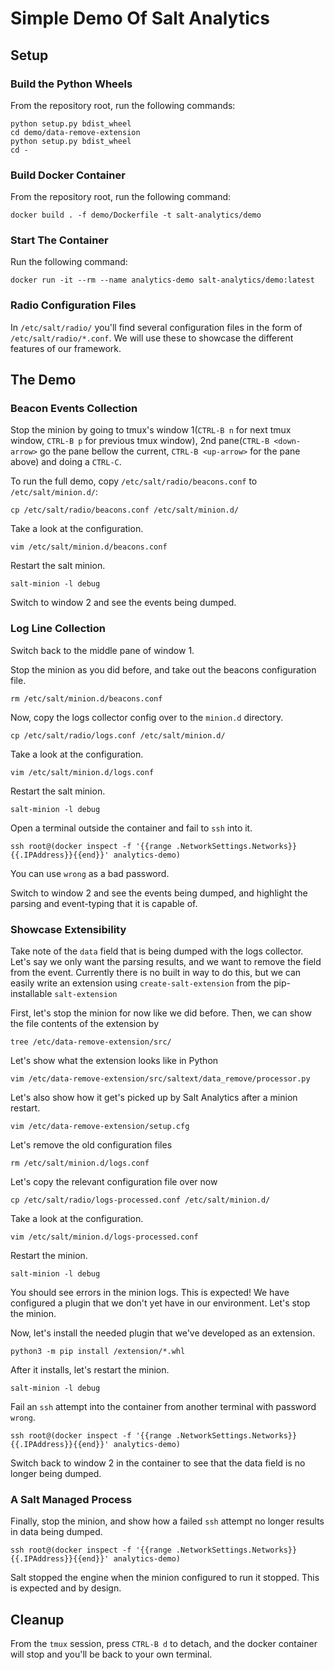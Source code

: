 # Simple Demo Of Salt Analytics

## Setup

### Build the Python Wheels

From the repository root, run the following commands:

```shell
python setup.py bdist_wheel
cd demo/data-remove-extension
python setup.py bdist_wheel
cd -
```

### Build Docker Container

From the repository root, run the following command:

```shell
docker build . -f demo/Dockerfile -t salt-analytics/demo
```

### Start The Container

Run the following command:
```shell
docker run -it --rm --name analytics-demo salt-analytics/demo:latest
```

### Radio Configuration Files

In ``/etc/salt/radio/`` you'll find several configuration files in the form of ``/etc/salt/radio/*.conf``.
We will use these to showcase the different features of our framework.

## The Demo

### Beacon Events Collection

Stop the minion by going to tmux's window 1(``CTRL-B n`` for next tmux window, ``CTRL-B p`` for previous tmux window),
2nd pane(``CTRL-B <down-arrow>`` go the pane bellow the current, ``CTRL-B <up-arrow>`` for the pane above) and doing a ``CTRL-C``.

To run the full demo, copy ``/etc/salt/radio/beacons.conf`` to ``/etc/salt/minion.d/``:

```shell
cp /etc/salt/radio/beacons.conf /etc/salt/minion.d/
```

Take a look at the configuration.

```shell
vim /etc/salt/minion.d/beacons.conf
```

Restart the salt minion.

```shell
salt-minion -l debug
```

Switch to window 2 and see the events being dumped.

### Log Line Collection

Switch back to the middle pane of window 1.

Stop the minion as you did before, and take out the beacons configuration file.

```shell
rm /etc/salt/minion.d/beacons.conf
```

Now, copy the logs collector config over to the ``minion.d`` directory.

```shell
cp /etc/salt/radio/logs.conf /etc/salt/minion.d/
```

Take a look at the configuration.

```shell
vim /etc/salt/minion.d/logs.conf
```

Restart the salt minion.

```shell
salt-minion -l debug
```

Open a terminal outside the container and fail to ``ssh`` into it.

```shell
ssh root@(docker inspect -f '{{range .NetworkSettings.Networks}}{{.IPAddress}}{{end}}' analytics-demo)
```

You can use ``wrong`` as a bad password.

Switch to window 2 and see the events being dumped, and highlight the parsing and event-typing that it is capable of.

### Showcase Extensibility

Take note of the ``data`` field that is being dumped with the logs collector.
Let's say we only want the parsing results, and we want to remove the field from the event.
Currently there is no built in way to do this, but we can easily write an extension using ``create-salt-extension`` from the pip-installable ``salt-extension``

First, let's stop the minion for now like we did before.
Then, we can show the file contents of the extension by

```shell
tree /etc/data-remove-extension/src/
```

Let's show what the extension looks like in Python

```shell
vim /etc/data-remove-extension/src/saltext/data_remove/processor.py
```

Let's also show how it get's picked up by Salt Analytics after a minion restart.
```shell
vim /etc/data-remove-extension/setup.cfg
```

Let's remove the old configuration files

```shell
rm /etc/salt/minion.d/logs.conf
```

Let's copy the relevant configuration file over now

```shell
cp /etc/salt/radio/logs-processed.conf /etc/salt/minion.d/
```

Take a look at the configuration.

```shell
vim /etc/salt/minion.d/logs-processed.conf
```

Restart the minion.

```shell
salt-minion -l debug
```

You should see errors in the minion logs.  This is expected!
We have configured a plugin that we don't yet have in our environment.  Let's stop the minion.

Now, let's install the needed plugin that we've developed as an extension.

```shell
python3 -m pip install /extension/*.whl
```

After it installs, let's restart the minion.

```shell
salt-minion -l debug
```

Fail an ``ssh`` attempt into the container from another terminal with password ``wrong``.

```shell
ssh root@(docker inspect -f '{{range .NetworkSettings.Networks}}{{.IPAddress}}{{end}}' analytics-demo)
```

Switch back to window 2 in the container to see that the data field is no longer being dumped.

### A Salt Managed Process

Finally, stop the minion, and show how a failed ``ssh`` attempt no longer results in data being dumped.

```shell
ssh root@(docker inspect -f '{{range .NetworkSettings.Networks}}{{.IPAddress}}{{end}}' analytics-demo)
```

Salt stopped the engine when the minion configured to run it stopped.  This is expected and by design.

## Cleanup

From the ``tmux`` session, press ``CTRL-B d`` to detach, and the docker container will stop and you'll be back to your own terminal.